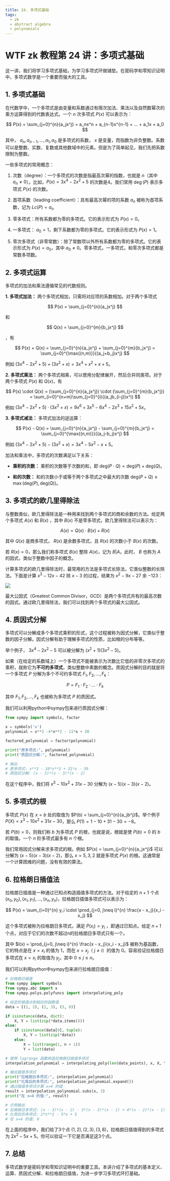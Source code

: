```yaml
---
title: 24. 多项式基础
tags:
  - zk
  - abstract algebra
  - polynomials
---
```


# WTF zk 教程第 24 讲：多项式基础

这一讲，我们将学习多项式基础，为学习多项式环做铺垫。在密码学和零知识证明中，多项式数学是一个重要而强大的工具。

## 1. 多项式基础

在代数学中，一个多项式是由变量和系数通过有限次加法、乘法以及自然数幂次的乘方运算得到的代数表达式。一个 $n$ 次多项式 $P(x)$ 可以表示为：

$$
P(x) = \sum_{j=0}^{n}{a_jx^j} = a_nx^n + a_{n-1}x^{n-1} + ... + a_1x + a_0
$$

其中， $a_n, a_{n-1}, \ldots, a_1, a_0$ 是多项式的系数， $x$ 是变量，而指数为非负整数。系数可以是整数、实数、复数或其他数域中的元素。但是为了简单起见，我们先把系数限制为整数。

一些多项式的常用概念：

1. 次数（degree）：一个多项式的次数是指最高次幂的指数，也就是 $n$（其中 $a_n \neq 0$）。比如，$P(x) = 3x^4 - 2x^2 + 5$ 的次数是4。我们常用 $\deg(P)$ 表示多项式 $P(x)$ 的次数。

2. 首项系数（leading coefficient）：具有最高次幂的项的系数 $a_n$ 被称为首项系数，记为 $Lc(P) = a_n$

2. 零多项式：所有系数都为零的多项式。它的表示形式为 $P(x) = 0$。

3. 一多项式： $a_0 = 1$，剩下系数都为零的多项式。它的表示形式为 $P(x) = 1$。

4. 零次多项式（非零常数）：除了常数项以外所有系数都为零的多项式。它的表示形式为 $P(x) = a_0$，其中 $a_0 \neq 0$。零多项式，一多项式，和零次多项式都是常数多项数。

## 2. 多项式运算

多项式的加法和乘法遵循常见的代数规则。

**1. 多项式加法：** 两个多项式相加，只需将对应项的系数相加。对于两个多项式 

$$
P(x) = \sum_{j=0}^{n}{a_jx^j}
$$ 

和 

$$
Q(x) = \sum_{j=0}^{m}{b_jx^j}
$$

，有

$$
P(x) + Q(x) = \sum_{j=0}^{n}{a_jx^j} + \sum_{j=0}^{m}{b_jx^j} = \sum_{j=0}^{\max{(n,m)}}{(a_j+b_j)x^j}
$$

例如 $(3x^4 - 2x^2 + 5) + (3x^2 + x) = 3x^4 + x^2 + x + 5$。

**2. 多项式乘法：** 两个多项式相乘，可以使用分配律展开，然后合并同类项。对于两个多项式 $P(x)$ 和 $Q(x)$，有

$$
P(x) \cdot Q(x)  = (\sum_{j=0}^{n}{a_jx^j}) \cdot (\sum_{j=0}^{m}{b_jx^j}) = \sum_{i=0}^{n+m}\sum_{j=0}^{i}{(a_jb_{i-j})x^i}
$$

例如 $(3x^4 - 2x^2 + 5) \cdot (3x^2 + x) = 9x^6 + 3x^5 -6x^4 -2x^3 +15x^2 +5x$。

**3. 多项式减法：** 多项式加法的逆运算：

$$
P(x) - Q(x) = \sum_{j=0}^{n}{a_jx^j} - \sum_{j=0}^{m}{b_jx^j} = \sum_{j=0}^{\max{(n,m)}}{(a_j-b_j)x^j}
$$

例如 $(3x^4 - 2x^2 + 5) - (3x^2 + x) = 3x^4 -5 x^2 - x + 5$。

加法和乘法中，多项式的次数满足以下关系：

- **乘积的次数：** 乘积的次数等于次数的和，即 $\text{deg}(P \cdot Q) = \text{deg}(P) + \text{deg}(Q)$。
  
- **和的次数：** 和的次数小于或等于两个多项式之中最大的次数 $\text{deg}(P + Q) \leq \max(\text{deg}(P), \text{deg}(Q))$。



## 3. 多项式的欧几里得除法

与整数类似，欧几里得除法是一种用来找到两个多项式的商和余数的方法。给定两个多项式 $A(x)$ 和 $B(x)$ ，其中 $B(x)$ 不是零多项式，欧几里得除法可以表示为：

$$
A(x) = Q(x) \cdot B(x) + R(x)
$$

其中 $Q(x)$ 是商多项式， $R(x)$ 是余数多项式，且 $R(x)$ 的次数小于 $B(x)$ 的次数。

若 $R(x) = 0$，那么我们称多项式 $B(x)$ 整除 $A(x)$，记为 $B|A$。此时， $B$ 也称为 $A$ 的因式，类似于整数中因子的概念。

计算多项式的欧几里得除法时，最常用的方法是多项式长除法，它类似整数的长除法。下面是计算 $x^3 -12x -42$ 除 $x-3$ 的过程，结果为 $x^2 -9x -27$ 余 $-123$：

![](./img/23-1.svg)

最大公因式（Greatest Common Divisor，GCD）是两个多项式共有的最高次数的因式。通过欧几里得除法，我们可以找到两个多项式的最大公因式。

## 4. 质因式分解

多项式可以分解成多个多项式乘积的形式，这个过程被称为因式分解，它类似于整数的因子分解。因式分解有助于理解多项式的性质，比如根的分布等等。

举个例子， $3x^4 - 2x^2 - 5$ 可以被分解为 $(x^2+1)(3x^2-5)$。

如果（在给定的系数域上）一个多项式不能被表示为次数比它低的非零次多项式的乘积，就称它为**不可约多项式**，类似整数中素数的概念。质因式分解的目的就是将一个多项式 $P$ 分解为多个不可约多项式 $F_1, F_2, ..., F_k$：

$$
P = F_1 \cdot F_2 \cdot ... \cdot F_k
$$

其中 $F_1, F_2, ..., F_k$ 也被称为多项式 $P$ 的质因式。

我们可以利用python中sympy包来进行质因式分解：

```python
from sympy import symbols, factor

x = symbols('x')
polynomial = x**3 -4*x**2 - 11*x + 30

factored_polynomial = factor(polynomial)

print("原多项式:", polynomial)
print("质因式分解:", factored_polynomial)

# 输出
# 原多项式: x**3 - 10*x**2 + 31*x - 30
# 质因式分解: (x - 5)*(x - 3)*(x - 2)
```

在这个程序中，我们将 $x^3 -10x^2 + 31x - 30$ 分解为 $(x - 5)(x - 3)(x - 2)$。

## 5. 多项式的根

多项式 $P(x)$ 在 $x=b$ 处的取值为 $P(b)  = \sum_{j=0}^{n}{a_jb^j}$。举个例子 $P(X) = x^3 -10x^2 + 31x - 30$，那么 $P(1) = 1 - 10 + 31 - 30 = -8$。

若 $P(b) = 0$，则我们称 $b$ 为多项式 $P$ 的根，也就是说，根就是使 $P(b) = 0$ 的 $b$ 的取值。一个 $n$ 阶多项式最多有 $n$ 个根。

我们常用因式分解来求多项式的根。例如 $P(x)  = \sum_{j=0}^{n}{a_jx^j}$ 可以分解为 $(x - 5)(x - 3)(x - 2)$，那么 $x = 5, 3, 2$ 就是多项式 $P(x)$ 的根。这通常是一个计算困难的问题，没有有效的算法。

## 6. 拉格朗日插值法

拉格朗日插值是一种通过已知点构造插值多项式的方法。对于给定的 $n+1$ 个点 $(x_0, y_0), (x_1, y_1), \ldots, (x_n, y_n)$，拉格朗日插值多项式可以表示为：

$$
P(x) = \sum_{i=0}^{n} y_i \cdot \prod_{j=0, j\neq i}^{n} \frac{x - x_j}{x_i - x_j}
$$

这个多项式被称为拉格朗日多项式，满足 $P(x_i) = y_i$ ，即通过已知点。给定 $n+1$ 个点，对应于它们的次数不超过n的拉格朗日多项式只有一个。

其中 $l(x) = \prod_{j=0, j\neq i}^{n} \frac{x - x_j}{x_i - x_j}$ 被称为基函数，它的特点是在 $x = x_i$ 的值为 $1$，而在 $x = x_j$（ $j \neq i$）的值为 $0$。容易验证拉格朗日多项式在 $x = x_i$ 的取值为 $y_j$，其中 $0 \leq j \leq n$。

我们可以利用python中sympy包来进行拉格朗日插值：

```python
# 拉格朗日插值
from sympy import symbols
from sympy.abc import x
from sympy.polys.polyfuncs import interpolating_poly

# 给定的插值点和相应的函数值
data = [(1, 2), (2, 3), (3, 8)]

if isinstance(data, dict):
    X, Y = list(zip(*data.items()))
else:
    if isinstance(data[0], tuple):
        X, Y = list(zip(*data))
    else:
        X = list(range(1, n + 1))
        Y = list(data)

# 使用 lagrange 函数构造拉格朗日插值多项式
interpolation_polynomial = interpolating_poly(len(data_points), x, X, Y)

# 输出插值多项式
print("拉格朗日多项式:", interpolation_polynomial)
print("化简后的多项式:", interpolation_polynomial.expand())
# 通过插值多项式计算 x=4 的值
result = interpolation_polynomial.subs(x, 3)
print("在 x=4 的值:", result)

# 示例输出
# 拉格朗日多项式: (x - 3)*(x - 2) - 3*(x - 3)*(x - 1) + 4*(x - 2)*(x - 1)
# 化简后的多项式: 2*x**2 - 5*x + 5
# 在 x=4 的值: 8
```

在上面的程序中，我们给了3个点 $(1,2), (2,3), (3,8)$，拉格朗日插值得到的多项式为 $2x^2 - 5x + 5$。你可以验证一下它是否满足这3个点。

## 7. 总结

多项式数学是密码学和零知识证明中的重要工具。本讲介绍了多项式的基本定义、运算、质因式分解、和拉格朗日插值，为进一步学习多项式环打基础。
